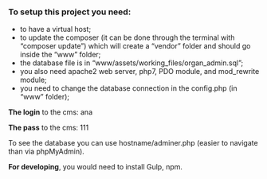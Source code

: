 ### To setup this project you need:

* to have a virtual host;
* to update the composer (it can be done through the terminal with “composer update”) which will create a “vendor” folder and should go inside the “www” folder;
* the database file is in “www/assets/working_files/organ_admin.sql”;
* you also need apache2 web server, php7, PDO module, and mod_rewrite module;
* you need to change the database connection in the config.php (in “www” folder);

**The login** to the cms: ana

**The pass** to the cms: 111

To see the database you can use hostname/adminer.php (easier to navigate than via phpMyAdmin).

**For developing**, you would need to install Gulp, npm.
